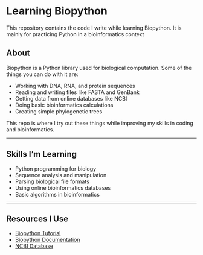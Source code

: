 # Learning Biopython

This repository contains the code I write while learning Biopython. It is mainly for practicing Python in a bioinformatics context

## About

Biopython is a Python library used for biological computation. Some of the things you can do with it are:

- Working with DNA, RNA, and protein sequences  
- Reading and writing files like FASTA and GenBank  
- Getting data from online databases like NCBI  
- Doing basic bioinformatics calculations  
- Creating simple phylogenetic trees  

This repo is where I try out these things while improving my skills in coding and bioinformatics.

---

## Skills I’m Learning

- Python programming for biology  
- Sequence analysis and manipulation  
- Parsing biological file formats  
- Using online bioinformatics databases  
- Basic algorithms in bioinformatics  

---

## Resources I Use

- [Biopython Tutorial](https://biopython.org/DIST/docs/tutorial/Tutorial.html)  
- [Biopython Documentation](https://biopython.org/wiki/Documentation)  
- [NCBI Database](https://www.ncbi.nlm.nih.gov/)  
